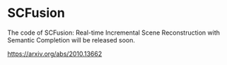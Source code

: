 # SCFusion
The code of SCFusion: Real-time Incremental Scene Reconstruction with Semantic Completion will be released soon. 

https://arxiv.org/abs/2010.13662


